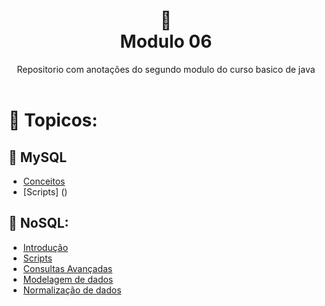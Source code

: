 
<h1 align="center">
🐛<br> Modulo 06</h1>
<div align=center> Repositorio com anotações do segundo modulo do curso basico de java</div>
<br>

# 🔗 Topicos:

## 📌 MySQL
* [Conceitos]()
* [Scripts] ()



## 📌 NoSQL:

* [Introdução](https://github.com/olgaleticialopes/java/tree/main/modulo_06/SQL/Introdu%C3%A7%C3%A3o)
* [Scripts](https://github.com/olgaleticialopes/java/tree/main/modulo_06/SQL/Script-relacional)
* [Consultas Avançadas](https://github.com/olgaleticialopes/java/tree/main/modulo_06/SQL/ConsultasAvan%C3%A7adas)
* [Modelagem de dados](https://github.com/olgaleticialopes/java/tree/main/modulo_06/SQL/ModelagemDados)
* [Normalização de dados](https://github.com/olgaleticialopes/java/tree/main/modulo_06/SQL/Normaliza%C3%A7%C3%A3oDados)

